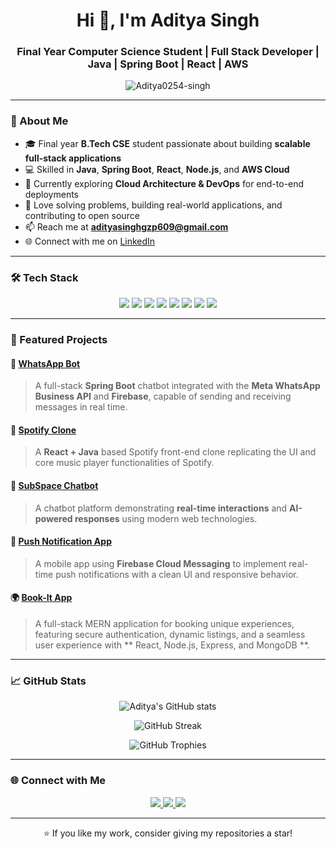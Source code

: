 <h1 align="center">Hi 👋, I'm Aditya Singh</h1>
<h3 align="center">Final Year Computer Science Student | Full Stack Developer | Java | Spring Boot | React | AWS</h3>

<p align="center">
  <img src="https://komarev.com/ghpvc/?username=Aditya0254-singh&label=Profile%20views&color=0e75b6&style=flat" alt="Aditya0254-singh" />
</p>

---

### 🚀 About Me
- 🎓 Final year **B.Tech CSE** student passionate about building **scalable full-stack applications**  
- 💻 Skilled in **Java**, **Spring Boot**, **React**, **Node.js**, and **AWS Cloud**  
- 🌱 Currently exploring **Cloud Architecture & DevOps** for end-to-end deployments  
- 🧠 Love solving problems, building real-world applications, and contributing to open source  
- 📫 Reach me at **[adityasinghgzp609@gmail.com](mailto:adityasinghgzp609@gmail.com)**  
- 🌐 Connect with me on [LinkedIn](https://www.linkedin.com/in/aditya-singh-baa980257)

---

### 🛠️ Tech Stack

<p align="center">
  <img src="https://img.shields.io/badge/Java-%23ED8B00.svg?style=for-the-badge&logo=java&logoColor=white" />
  <img src="https://img.shields.io/badge/JavaScript-F7DF1E.svg?style=for-the-badge&logo=javascript&logoColor=black" />
  <img src="https://img.shields.io/badge/React-20232A?style=for-the-badge&logo=react&logoColor=61DAFB" />
  <img src="https://img.shields.io/badge/Node.js-339933?style=for-the-badge&logo=nodedotjs&logoColor=white" />
  <img src="https://img.shields.io/badge/Spring_Boot-6DB33F?style=for-the-badge&logo=springboot&logoColor=white" />
  <img src="https://img.shields.io/badge/AWS-232F3E?style=for-the-badge&logo=amazonaws&logoColor=white" />
  <img src="https://img.shields.io/badge/Firebase-FFCA28?style=for-the-badge&logo=firebase&logoColor=black" />
  <img src="https://img.shields.io/badge/MySQL-4479A1.svg?style=for-the-badge&logo=mysql&logoColor=white" />
</p>

---

### 🌟 Featured Projects

#### 🧠 [WhatsApp Bot](https://github.com/Aditya0254-singh/WhatsAppBot)
> A full-stack **Spring Boot** chatbot integrated with the **Meta WhatsApp Business API** and **Firebase**, capable of sending and receiving messages in real time.

#### 🎵 [Spotify Clone](https://github.com/Aditya0254-singh/spotify_clone)
> A **React + Java** based Spotify front-end clone replicating the UI and core music player functionalities of Spotify.

#### 💬 [SubSpace Chatbot](https://github.com/Aditya0254-singh/SubSpace-chatbot)
> A chatbot platform demonstrating **real-time interactions** and **AI-powered responses** using modern web technologies.

#### 🔔 [Push Notification App](https://github.com/Aditya0254-singh/PushNotifApp)
> A mobile app using **Firebase Cloud Messaging** to implement real-time push notifications with a clean UI and responsive behavior.

#### 🌍 [Book-It App](https://github.com/Aditya0254-singh/BookIt_App)
> A full-stack MERN application for booking unique experiences, featuring secure authentication, dynamic listings, and a seamless user experience with ** React, Node.js, Express, and MongoDB **.

---

### 📈 GitHub Stats

<p align="center">
  <img src="https://github-readme-stats.vercel.app/api?username=Aditya0254-singh&show_icons=true&theme=radical" alt="Aditya's GitHub stats" />
</p>

<p align="center">
  <img src="https://github-readme-streak-stats.herokuapp.com/?user=Aditya0254-singh&theme=radical" alt="GitHub Streak" />
</p>

<p align="center">
  <img src="https://github-profile-trophy.vercel.app/?username=Aditya0254-singh&theme=onedark" alt="GitHub Trophies" />
</p>

---

### 🌐 Connect with Me

<p align="center">
  <a href="https://www.linkedin.com/in/aditya-singh-baa980257" target="_blank">
    <img src="https://img.shields.io/badge/LinkedIn-blue?style=for-the-badge&logo=linkedin" />
  </a>
  <a href="mailto:adityasinghgzp609@gmail.com">
    <img src="https://img.shields.io/badge/Email-D14836?style=for-the-badge&logo=gmail&logoColor=white" />
  </a>
  <a href="https://github.com/Aditya0254-singh" target="_blank">
    <img src="https://img.shields.io/badge/GitHub-100000?style=for-the-badge&logo=github&logoColor=white" />
  </a>
</p>

---

<p align="center">⭐ If you like my work, consider giving my repositories a star!</p>


